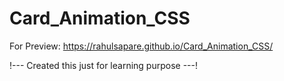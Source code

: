 # Card_Animation_CSS

For Preview: https://rahulsapare.github.io/Card_Animation_CSS/

!--- Created this just for learning purpose ---!
